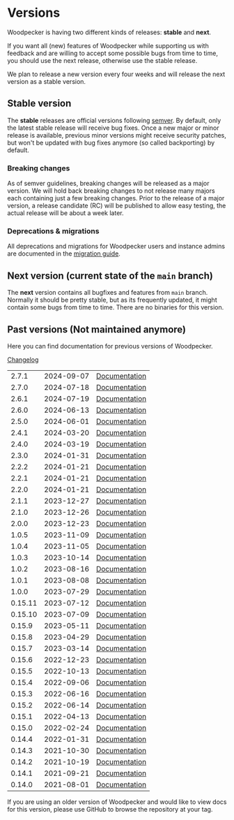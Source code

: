 # Versions

Woodpecker is having two different kinds of releases: **stable** and **next**.

If you want all (new) features of Woodpecker while supporting us with feedback and are willing to accept some possible bugs from time to time, you should use the next release, otherwise use the stable release.

We plan to release a new version every four weeks and will release the next version as a stable version.

## Stable version

The **stable** releases are official versions following [semver](https://semver.org/). By default, only the latest stable release will receive bug fixes. Once a new major or minor release is available, previous minor versions might receive security patches, but won't be updated with bug fixes anymore (so called backporting) by default.

### Breaking changes

As of semver guidelines, breaking changes will be released as a major version. We will hold back
breaking changes to not release many majors each containing just a few breaking changes.
Prior to the release of a major version, a release candidate (RC) will be published to allow easy testing,
the actual release will be about a week later.

### Deprecations & migrations

All deprecations and migrations for Woodpecker users and instance admins are documented in the [migration guide](/migrations).

## Next version (current state of the `main` branch)

The **next** version contains all bugfixes and features from `main` branch. Normally it should be pretty stable, but as its frequently updated, it might contain some bugs from time to time. There are no binaries for this version.

## Past versions (Not maintained anymore)

Here you can find documentation for previous versions of Woodpecker.

[Changelog](https://github.com/woodpecker-ci/woodpecker/blob/main/CHANGELOG.md)

|         |            |                                                                                       |
| ------- | ---------- | ------------------------------------------------------------------------------------- |
| 2.7.1   | 2024-09-07 | [Documentation](https://github.com/woodpecker-ci/woodpecker/tree/v2.7.1/docs/docs/)   |
| 2.7.0   | 2024-07-18 | [Documentation](https://github.com/woodpecker-ci/woodpecker/tree/v2.7.0/docs/docs/)   |
| 2.6.1   | 2024-07-19 | [Documentation](https://github.com/woodpecker-ci/woodpecker/tree/v2.6.1/docs/docs/)   |
| 2.6.0   | 2024-06-13 | [Documentation](https://github.com/woodpecker-ci/woodpecker/tree/v2.6.0/docs/docs/)   |
| 2.5.0   | 2024-06-01 | [Documentation](https://github.com/woodpecker-ci/woodpecker/tree/v2.5.0/docs/docs/)   |
| 2.4.1   | 2024-03-20 | [Documentation](https://github.com/woodpecker-ci/woodpecker/tree/v2.4.1/docs/docs/)   |
| 2.4.0   | 2024-03-19 | [Documentation](https://github.com/woodpecker-ci/woodpecker/tree/v2.4.0/docs/docs/)   |
| 2.3.0   | 2024-01-31 | [Documentation](https://github.com/woodpecker-ci/woodpecker/tree/v2.3.0/docs/docs/)   |
| 2.2.2   | 2024-01-21 | [Documentation](https://github.com/woodpecker-ci/woodpecker/tree/v2.2.2/docs/docs/)   |
| 2.2.1   | 2024-01-21 | [Documentation](https://github.com/woodpecker-ci/woodpecker/tree/v2.2.1/docs/docs/)   |
| 2.2.0   | 2024-01-21 | [Documentation](https://github.com/woodpecker-ci/woodpecker/tree/v2.2.0/docs/docs/)   |
| 2.1.1   | 2023-12-27 | [Documentation](https://github.com/woodpecker-ci/woodpecker/tree/v2.1.1/docs/docs/)   |
| 2.1.0   | 2023-12-26 | [Documentation](https://github.com/woodpecker-ci/woodpecker/tree/v2.1.0/docs/docs/)   |
| 2.0.0   | 2023-12-23 | [Documentation](https://github.com/woodpecker-ci/woodpecker/tree/v2.0.0/docs/docs/)   |
| 1.0.5   | 2023-11-09 | [Documentation](https://github.com/woodpecker-ci/woodpecker/tree/v1.0.5/docs/docs/)   |
| 1.0.4   | 2023-11-05 | [Documentation](https://github.com/woodpecker-ci/woodpecker/tree/v1.0.4/docs/docs/)   |
| 1.0.3   | 2023-10-14 | [Documentation](https://github.com/woodpecker-ci/woodpecker/tree/v1.0.3/docs/docs/)   |
| 1.0.2   | 2023-08-16 | [Documentation](https://github.com/woodpecker-ci/woodpecker/tree/v1.0.2/docs/docs/)   |
| 1.0.1   | 2023-08-08 | [Documentation](https://github.com/woodpecker-ci/woodpecker/tree/v1.0.1/docs/docs/)   |
| 1.0.0   | 2023-07-29 | [Documentation](https://github.com/woodpecker-ci/woodpecker/tree/v1.0.0/docs/docs/)   |
| 0.15.11 | 2023-07-12 | [Documentation](https://github.com/woodpecker-ci/woodpecker/tree/v0.15.11/docs/docs/) |
| 0.15.10 | 2023-07-09 | [Documentation](https://github.com/woodpecker-ci/woodpecker/tree/v0.15.10/docs/docs/) |
| 0.15.9  | 2023-05-11 | [Documentation](https://github.com/woodpecker-ci/woodpecker/tree/v0.15.9/docs/docs/)  |
| 0.15.8  | 2023-04-29 | [Documentation](https://github.com/woodpecker-ci/woodpecker/tree/v0.15.8/docs/docs/)  |
| 0.15.7  | 2023-03-14 | [Documentation](https://github.com/woodpecker-ci/woodpecker/tree/v0.15.7/docs/docs/)  |
| 0.15.6  | 2022-12-23 | [Documentation](https://github.com/woodpecker-ci/woodpecker/tree/v0.15.6/docs/docs/)  |
| 0.15.5  | 2022-10-13 | [Documentation](https://github.com/woodpecker-ci/woodpecker/tree/v0.15.5/docs/docs/)  |
| 0.15.4  | 2022-09-06 | [Documentation](https://github.com/woodpecker-ci/woodpecker/tree/v0.15.4/docs/docs/)  |
| 0.15.3  | 2022-06-16 | [Documentation](https://github.com/woodpecker-ci/woodpecker/tree/v0.15.3/docs/docs/)  |
| 0.15.2  | 2022-06-14 | [Documentation](https://github.com/woodpecker-ci/woodpecker/tree/v0.15.2/docs/docs/)  |
| 0.15.1  | 2022-04-13 | [Documentation](https://github.com/woodpecker-ci/woodpecker/tree/v0.15.1/docs/docs/)  |
| 0.15.0  | 2022-02-24 | [Documentation](https://github.com/woodpecker-ci/woodpecker/tree/v0.15.0/docs/docs/)  |
| 0.14.4  | 2022-01-31 | [Documentation](https://github.com/woodpecker-ci/woodpecker/tree/v0.14.4/docs/docs/)  |
| 0.14.3  | 2021-10-30 | [Documentation](https://github.com/woodpecker-ci/woodpecker/tree/v0.14.3/docs/docs/)  |
| 0.14.2  | 2021-10-19 | [Documentation](https://github.com/woodpecker-ci/woodpecker/tree/v0.14.2/docs/docs/)  |
| 0.14.1  | 2021-09-21 | [Documentation](https://github.com/woodpecker-ci/woodpecker/tree/v0.14.1/docs/docs/)  |
| 0.14.0  | 2021-08-01 | [Documentation](https://github.com/woodpecker-ci/woodpecker/tree/v0.14.0/docs/docs/)  |

If you are using an older version of Woodpecker and would like to view docs for this version, please use GitHub to browse the repository at your tag.
